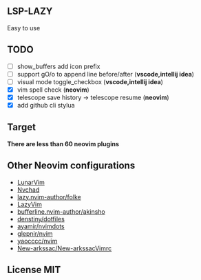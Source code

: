 ## LSP-LAZY

Easy to use

## TODO

- [ ] show_buffers add icon prefix
- [ ] support gO/o to append line before/after (**vscode,intellij idea**)
- [ ] visual mode toggle_checkbox (**vscode,intellij idea**)
- [x] vim spell check (**neovim**)
- [x] telescope save history -> telescope resume (**neovim**)
- [x] add github cli stylua

## Target

**There are less than 60 neovim plugins**

## Other Neovim configurations

- [LunarVim](https://github.com/LunarVim/LunarVim)
- [Nvchad](https://github.com/NvChad/NvChad)
- [lazy.nvim-author/folke](https://github.com/folke/dot)
- [LazyVim](https://github.com/LazyVim/LazyVim)
- [bufferline.nvim-author/akinsho](https://github.com/akinsho/dotfiles)
- [denstiny/dotfiles](https://github.com/denstiny/dotfiles)
- [ayamir/nvimdots](https://github.com/ayamir/nvimdots)
- [glepnir/nvim](https://github.com/glepnir/nvim)
- [yaocccc/nvim](https://github.com/yaocccc/nvim)
- [New-arkssac/New-arkssacVimrc](https://github.com/New-arkssac/New-arkssacVimrc)

## License MIT
